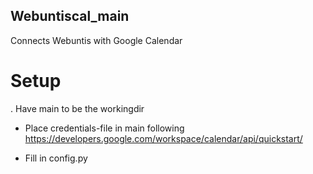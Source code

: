 ## Webuntiscal_main
Connects Webuntis with Google Calendar
# Setup
. Have main to be the workingdir

* Place credentials-file in main following https://developers.google.com/workspace/calendar/api/quickstart/

* Fill in config.py

